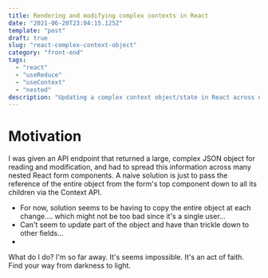 ```yaml
---
title: Rendering and modifying complex contexts in React
date: "2021-06-20T23:04:15.125Z"
template: "post"
draft: true
slug: "react-complex-context-object"
category: "front-end"
tags:
  - "react"
  - "useReduce"
  - "useContext"
  - "nested"
description: "Updating a complex context object/state in React across deeply nested components can be tricky. We can manage this with useReduce and Context API."
---
```

# Motivation 
I was given an API endpoint that returned a large, complex JSON object for reading and modification, and had to spread this information across many nested React form components. 
A naive solution is just to pass the reference of the entire object from the form's top component down to all its children via the Context API. 

- For now, solution seems to be having to copy the entire object at each change.... which might not be too bad since it's a single user... 
- Can't seem to update part of the object and have than trickle down to other fields... 
- 


What do I do?
I'm so far away. 
It's seems impossible. 
It's an act of faith. 
Find your way from darkness to light. 


